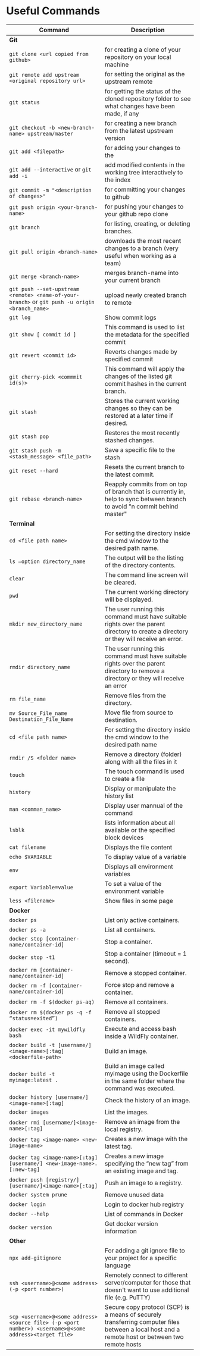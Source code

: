 # Useful Commands

| Command | Description |
| ------- | ----------- |
| **Git** |
`git clone <url copied from github>` | for creating a clone of your repository on your local machine
`git remote add upstream <original repository url>` | for setting the original as the upstream remote
`git status` | for getting the status of the cloned repository folder to see what changes have been made, if any
`git checkout -b <new-branch-name> upstream/master` | for creating a new branch from the latest upstream version
`git add <filepath>` | for adding your changes to the <filepath>
`git add --interactive` or `git add -i` | add modified contents in the working tree interactively to the index
`git commit -m "<description of changes>"` | for committing your changes to github
`git push origin <your-branch-name>` | for pushing your changes to your github repo clone
`git branch` | for listing, creating, or deleting branches.
`git pull origin <branch-name>` | downloads the most recent changes to a branch (very useful when working as a team) 
`git merge <branch-name>` | merges branch-name into your current branch
`git push --set-upstream <remote> <name-of-your-branch>` or `git push -u origin <branch_name>` | upload newly created branch to remote 
`git log` | Show commit logs 
`git show [ commit id ]` | This command is used to list the metadata for the specified commit 
`git revert <commit id>` | Reverts changes made by specified commit 
`git cherry-pick <commmit id(s)>` | This command will apply the changes of the listed git commit hashes in the current branch.
`git stash` | Stores the current working changes so they can be restored at a later time if desired.
`git stash pop` | Restores the most recently stashed changes.
`git stash push -m <stash_message> <file_path>` | Save a specific file to the stash
`git reset --hard` | Resets the current branch to the latest commit.
`git rebase <branch-name>` | Reapply commits from <branch-name> on top of branch that is currently in, help to sync between branch to avoid "n commit behind master"
| **Terminal** |
`cd <file path name>` | For setting the directory inside the cmd window to the desired path name.
`ls –option directory_name` | The output will be the listing of the directory contents.
`clear` | The command line screen will be cleared.
`pwd` | The current working directory will be displayed.
`mkdir new_directory_name` | The user running this command must have suitable rights over the parent directory to create a directory or they will receive an error.
`rmdir directory_name`| The user running this command must have suitable rights over the parent directory to remove a directory or they will receive an error
`rm file_name` | Remove files from the directory.
`mv Source_File_name Destination_File_Name` | Move file from source to destination.
`cd <file path name>` | For setting the directory inside the cmd window to the desired path name
`rmdir /S <folder name>` | Remove a directory (folder) along with all the files in it
`touch` | The touch command is used to create a file
`history` | Display or manipulate the history list
`man <comman_name>` | Display user mannual of the command
`lsblk` | lists information about all available or the specified block devices
`cat filename` | Displays the file content
`echo $VARIABLE` | To display value of a variable
`env` | Displays all environment variables
`export Variable=value` | To set a value of the environment variable
`less <filename>` | Show files in some page
| **Docker** |
`docker ps` |  List only active containers.
`docker ps -a` |  List all containers.
`docker stop [container-name/container-id]` |  Stop a container.
`docker stop -t1` | Stop a container (timeout = 1 second).
`docker rm [container-name/container-id]` |  Remove a stopped container.
`docker rm -f [container-name/container-id]` | Force stop and remove a container.
`docker rm -f $(docker ps-aq)` |  Remove all containers.
`docker rm $(docker ps -q -f “status=exited”)` | Remove all stopped containers.
`docker exec -it mywildfly bash` |  Execute and access bash inside a WildFly container.
`docker build -t [username/]<image-name>[:tag] <dockerfile-path>` | Build an image.
`docker build -t myimage:latest .` | Build an image called myimage using the Dockerfile in the same folder where the command was executed.
`docker history [username/]<image-name>[:tag]` | Check the history of an image.
`docker images` | List the images.
`docker rmi [username/]<image-name>[:tag]` | Remove an image from the local registry.
`docker tag <image-name> <new-image-name>` | Creates a new image with the latest tag.
`docker tag <image-name>[:tag][username/] <new-image-name>.[:new-tag]` | Creates a new image specifying the “new tag” from an existing image and tag.
`docker push [registry/][username/]<image-name>[:tag]` | Push an image to a registry.
`docker system prune` | Remove unused data
`docker login` | Login to docker hub registry
`docker --help` | List of commands in Docker
`docker version` | Get docker version information
| **Other** |
`npx add-gitignore` | For adding a git ignore file to your project for a specific language
`ssh <username>@<some address> (-p <port number>)` | Remotely connect to different server/computer for those that doesn't want to use additional file (e.g. PuTTY)
`scp <username>@<some address><source file> (-p <port number>) <username>@<some address><target file>` | Secure copy protocol (SCP) is a means of securely transferring computer files between a local host and a remote host or between two remote hosts
